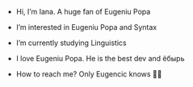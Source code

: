 - Hi, I’m Iana. A huge fan of Eugeniu Popa
- I’m interested in Eugeniu Popa and Syntax 
- I’m currently studying Linguistics
- I love Eugeniu Popa. He is the best dev and ёбырь


- How to reach me?
Only Eugencic knows 🤷‍♀️

<!---
FlyingPiska/FlyingPiska is a ✨ special ✨ repository because its `README.md` (this file) appears on your GitHub profile.
You can click the Preview link to take a look at your changes.
--->
